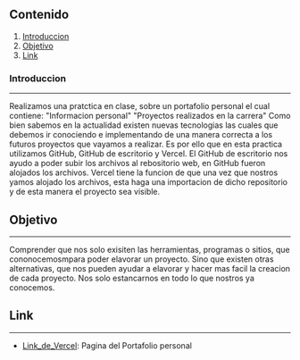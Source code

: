 ## Contenido
1. [Introduccion](#Introduccion)
2. [Objetivo](#Objetivo)
3. [Link](#Link)

### Introduccion
***
Realizamos una pratctica en clase, sobre un portafolio personal el cual contiene:
"Informacion personal"
"Proyectos realizados en la carrera"
Como bien sabemos en la actualidad existen nuevas tecnologias las cuales que debemos ir conociendo e implementando de una manera correcta a los futuros proyectos que vayamos a realizar. 
Es por ello que en esta practica utilizamos GitHub, GitHub de escritorio y Vercel. El GitHub de escritorio nos ayudo a poder subir los archivos al rebositorio web, en GitHub fueron alojados los archivos.
Vercel tiene la funcion de que una vez que nostros yamos alojado los archivos, esta haga una importacion de dicho repositorio y de esta manera el proyecto sea visible.


## Objetivo
***
Comprender que nos solo exisiten las herramientas, programas o sitios, que cononocemosmpara poder elavorar un proyecto. Sino que existen otras alternativas, que nos pueden ayudar a elavorar y hacer mas facil la creacion de cada proyecto. Nos solo estancarnos en  todo lo que nostros ya conocemos.

## Link
***
* [Link_de_Vercel](https://portafolio-delta-seven.vercel.app/): Pagina del Portafolio personal
